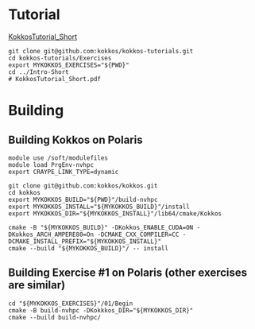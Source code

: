# Tutorial
[KokkosTutorial_Short](https://github.com/kokkos/kokkos-tutorials/blob/main/Intro-Short/KokkosTutorial_Short.pdf)

```
git clone git@github.com:kokkos/kokkos-tutorials.git
cd kokkos-tutorials/Exercises
export MYKOKKOS_EXERCISES="${PWD}"
cd ../Intro-Short
# KokkosTutorial_Short.pdf
```

# Building

## Building Kokkos on Polaris

```
module use /soft/modulefiles
module load PrgEnv-nvhpc
export CRAYPE_LINK_TYPE=dynamic

git clone git@github.com:kokkos/kokkos.git
cd kokkos
export MYKOKKOS_BUILD="${PWD}"/build-nvhpc
export MYKOKKOS_INSTALL="${MYKOKKOS_BUILD}"/install
export MYKOKKOS_DIR="${MYKOKKOS_INSTALL}"/lib64/cmake/Kokkos

cmake -B "${MYKOKKOS_BUILD}" -DKokkos_ENABLE_CUDA=ON -DKokkos_ARCH_AMPERE80=On -DCMAKE_CXX_COMPILER=CC -DCMAKE_INSTALL_PREFIX="${MYKOKKOS_INSTALL}"
cmake --build "${MYKOKKOS_BUILD}"/ -- install
```

## Building Exercise #1 on Polaris (other exercises are similar)
```
cd "${MYKOKKOS_EXERCISES}"/01/Begin
cmake -B build-nvhpc -DKokkkos_DIR="${MYKOKKOS_DIR}"
cmake --build build-nvhpc/
```

